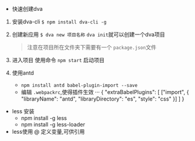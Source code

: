 - 快速创建dva
1. 安装dva-cli
   `$ npm install dva-cli -g`
2. 创建新应用
    `$ dva new 项目名称`
    `dva init`就可以创建一个dva项目
    > 注意在项目所在文件夹下需要有一个 `package.json`文件
    
3. 进入项目 使用命令 `npm start` 启动项目
4. 使用antd
   + `npm install antd babel-plugin-import --save`
   + 编辑 `.webpackrc`,使得插件生效
       ···
           {
              "extraBabelPlugins": [
                   ["import", { "libraryName": "antd", "libraryDirectory": "es", "style": "css" }]
                 ]
            }
- less 安装    
    - npm install -g less
    - npm install -g less-loader
- less使用
    @ 定义变量,可供引用
